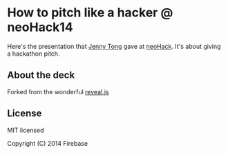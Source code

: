 # How to pitch like a hacker @ neoHack14

Here's the presentation that [Jenny Tong](https://mimming.com) gave at [neoHack](https://www.eventbrite.com/e/neohack14-tickets-12557544955). It's about giving a hackathon pitch. 

## About the deck

Forked from the wonderful [reveal.js](https://github.com/hakimel/reveal.js)

## License

MIT licensed

Copyright (C) 2014 Firebase
